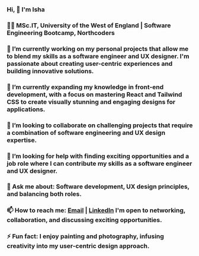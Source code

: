 ### Hi, 👋 I'm Isha

### 👩‍🎓 MSc.IT, University of the West of England | Software Engineering Bootcamp, Northcoders

### 🔭 I’m currently working on my personal projects that allow me to blend my skills as a software engineer and UX designer. I'm passionate about creating user-centric experiences and building innovative solutions.

### 🌱 I’m currently expanding my knowledge in front-end development, with a focus on mastering React and Tailwind CSS to create visually stunning and engaging designs for applications.

### 👯 I’m looking to collaborate on challenging projects that require a combination of software engineering and UX design expertise. 

### 🤔 I’m looking for help with finding exciting opportunities and a job role where I can contribute my skills as a software engineer and UX designer.

### 💬 Ask me about: Software development, UX design principles, and balancing both roles.

### 📫 How to reach me: [Email](mailto:isha.zimba@gmail.com) | [LinkedIn](https://www.linkedin.com/in/isha-tamang/) I'm open to networking, collaboration, and discussing exciting opportunities.

### ⚡ Fun fact: I enjoy painting and photography, infusing creativity into my user-centric design approach.
